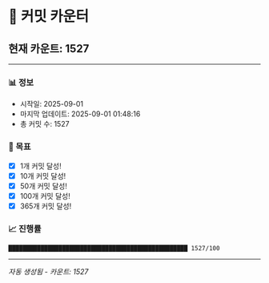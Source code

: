 # 🔢 커밋 카운터

## 현재 카운트: 1527

---

### 📊 정보
- 시작일: 2025-09-01
- 마지막 업데이트: 2025-09-01 01:48:16
- 총 커밋 수: 1527

### 🎯 목표
- [x] 1개 커밋 달성!
- [x] 10개 커밋 달성!
- [x] 50개 커밋 달성!
- [x] 100개 커밋 달성!
- [x] 365개 커밋 달성!

### 📈 진행률
```
██████████████████████████████████████████████████ 1527/100
```

---
*자동 생성됨 - 카운트: 1527*
